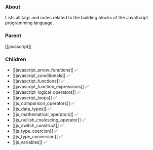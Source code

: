 ### About
Lists all tags and notes related to the building blocks of the JavaScript programming language.

### Parent
[[javascript]]

### Children
- [[javascript_arrow_functions]] ✅
- [[javascript_conditionals]] ✅
- [[javascript_functions]] ✅
- [[javascript_function_expressions]] ✅
- [[javascript_logical_operators]] ✅
- [[javascript_loops]] ✅
-  [[js_comparison_operators]] ✅
- [[js_data_types]] ✅
- [[js_mathematical_operators]] ✅
- [[js_nullish_coalescing_operator]] ✅
- [[js_switch_construct]] ✅
- [[js_type_coercion]] ✅
- [[js_type_conversion]]  ✅
- [[js_variables]] ✅
